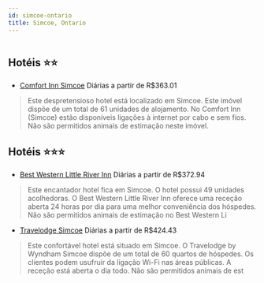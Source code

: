 ```yaml
---
id: simcoe-ontario
title: Simcoe, Ontario
---
```


<center><img src="http://photos.hotelbeds.com/giata/17/171085/171085a_hb_a_001.jpg" alt="" /></center>


## Hotéis ⭐️⭐️

-    [Comfort Inn Simcoe](https://www.hurb.com/aud/https://www.hurb.com/hoteis/simcoe/comfort-inn-simcoe-JNP-JP971835?cmp=18055) Diárias a partir de R$363.01
   > Este despretensioso hotel está localizado em Simcoe. Este imóvel dispõe de um total de 61 unidades de alojamento. No Comfort Inn (Simcoe) estão disponíveis ligações à internet por cabo e sem fios. Não são permitidos animais de estimação neste imóvel. 

## Hotéis ⭐️⭐️⭐️

-    [Best Western Little River Inn](https://www.hurb.com/aud/https://www.hurb.com/hoteis/simcoe/best-western-little-river-inn-JNP-JP990033?cmp=18055) Diárias a partir de R$372.94
   > Este encantador hotel fica em Simcoe. O hotel possui 49 unidades acolhedoras. O Best Western Little River Inn oferece uma receção aberta 24 horas por dia para uma melhor conveniência dos hóspedes. Não são permitidos animais de estimação no Best Western Li
-    [Travelodge Simcoe](https://www.hurb.com/aud/https://www.hurb.com/hoteis/simcoe/travelodge-simcoe-JNP-JP086548?cmp=18055) Diárias a partir de R$424.43
   > Este confortável hotel está situado em Simcoe. O Travelodge by Wyndham Simcoe dispõe de um total de 60 quartos de hóspedes. Os clientes podem usufruir da ligação Wi-Fi nas áreas públicas. A receção está aberta o dia todo. Não são permitidos animais de est
